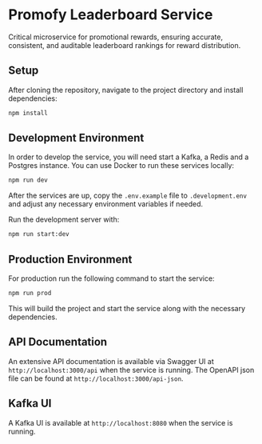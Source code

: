 # Promofy Leaderboard Service

Critical microservice for promotional rewards, ensuring accurate, consistent, and auditable leaderboard rankings for reward distribution.

## Setup

After cloning the repository, navigate to the project directory and install dependencies:

```bash
npm install
```

## Development Environment

In order to develop the service, you will need start a Kafka, a Redis and a Postgres instance. You can use Docker to run these services locally:

```bash
npm run dev
```

After the services are up, copy the `.env.example` file to `.development.env` and adjust any necessary environment variables if needed.

Run the development server with:

```bash
npm run start:dev
```

## Production Environment

For production run the following command to start the service:

```bash
npm run prod
```

This will build the project and start the service along with the necessary dependencies.

## API Documentation

An extensive API documentation is available via Swagger UI at `http://localhost:3000/api` when the service is running.
The OpenAPI json file can be found at `http://localhost:3000/api-json`.

## Kafka UI

A Kafka UI is available at `http://localhost:8080` when the service is running.
